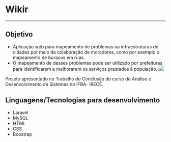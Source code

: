 # Wikir 
----
## Objetivo

- Aplicação web para mapeamento de problemas na infraestruturas de cidades por meio da colaboração de moradores, como por exemplo o mapeamento de buracos em ruas.
- O mapeamento de desses problemas pode ser utilizado por prefeituras para identificarem e melhorarem os serviços prestados á população.
![](https://drive.google.com/file/d/1xj2qhpTp-ZL22W0jDPKZiNz18gfRjYp0/view?usp=sharing)

Projeto apresentado no Trabalho de Conclusão do curso de Análise e Desenvolvimento de Sistemas no IFBA- IRECÊ.

## Linguagens/Tecnologias para desenvolvimento
- Laravel 
- MySQL
- HTML
- CSS
- Boostrap


